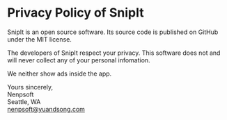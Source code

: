 # Privacy Policy of SnipIt

SnipIt is an open source software. Its source code is published on GitHub under the MIT license.

The developers of SnipIt respect your privacy. This software does not and will never collect any of your personal infomation. 

We neither show ads inside the app. 

Yours sincerely, \
Nenpsoft \
Seattle, WA \
nenpsoft@yuandsong.com